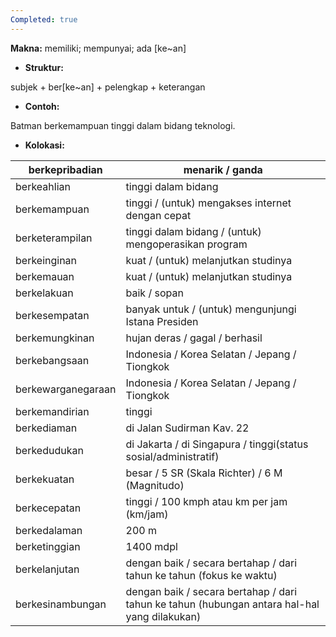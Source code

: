 ```yaml
---
Completed: true
---
```


**Makna:** memiliki; mempunyai; ada \[ke\~an]

- **Struktur:**

subjek + ber\[ke\~an] + pelengkap + keterangan

- **Contoh:**

Batman berkemampuan tinggi dalam bidang teknologi.

- **Kolokasi:**

| berkepribadian     | menarik / ganda                                                                                  |
| ------------------ | ------------------------------------------------------------------------------------------------ |
| berkeahlian        | tinggi dalam bidang                                                                              |
| berkemampuan       | tinggi / (untuk) mengakses internet dengan cepat                                                 |
| berketerampilan    | tinggi dalam bidang / (untuk) mengoperasikan program                                             |
| berkeinginan       | kuat / (untuk) melanjutkan studinya                                                              |
| berkemauan         | kuat / (untuk) melanjutkan studinya                                                              |
| berkelakuan        | baik / sopan                                                                                     |
| berkesempatan      | banyak untuk / (untuk) mengunjungi Istana Presiden                                               |
| berkemungkinan     | hujan deras / gagal / berhasil                                                                   |
| berkebangsaan      | Indonesia / Korea Selatan / Jepang / Tiongkok                                                    |
| berkewarganegaraan | Indonesia / Korea Selatan / Jepang / Tiongkok                                                    |
| berkemandirian     | tinggi                                                                                           |
| berkediaman        | di Jalan Sudirman Kav. 22                                                                        |
| berkedudukan       | di Jakarta / di Singapura / tinggi(status sosial/administratif)                                  |
| berkekuatan        | besar / 5 SR (Skala Richter) / 6 M (Magnitudo)                                                   |
| berkecepatan       | tinggi / 100 kmph atau km per jam (km/jam)                                                       |
| berkedalaman       | 200 m                                                                                            |
| berketinggian      | 1400 mdpl                                                                                        |
| berkelanjutan      | dengan baik / secara bertahap / dari tahun ke tahun&#xA;(fokus ke waktu)                         |
| berkesinambungan   | dengan baik / secara bertahap / dari tahun ke tahun&#xA;(hubungan antara hal-hal yang dilakukan) |
